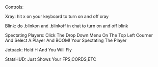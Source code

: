 Controls:


Xray:
hit x on your keyboard to turn on and off xray

Blink:
do .blinkon and .blinkoff in chat to turn on and off blink

Spectating Players:
Click The Drop Down Menu On The Top Left Courner And Select A Player And BOOM! Your Spectating The Player

Jetpack:
Hold H And You Will Fly

StatsHUD:
Just Shows Your FPS,CORDS,ETC
